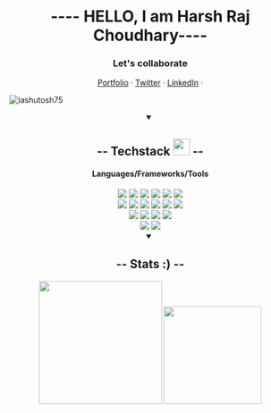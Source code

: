 <h1 align="center"> ---- HELLO, I am Harsh Raj Choudhary----</h1>

<div align="center">
<h3>Let's collaborate</h3>

<a href="https://ashutosh1.vercel.app" target="_blank">Portfolio</a> ·
<a href="https://twitter.com/ashutos_h1" target="_blank">Twitter</a> ·
<a href="https://linkedin.com/in/ashuutosh1" target="_blank">LinkedIn</a> ·
</div>
    

<p align="left"> <img src="https://komarev.com/ghpvc/?username=iashutosh75&label=Profile%20views&color=0e75b6&style=flat" alt="iashutosh75" /> </p>


<div align="center">
<details open>
 
<summary><h2 align="center" > -- Techstack <img src="https://cdn.discordapp.com/emojis/804331814004850698.png?v=1" width="30px"> --</h2></summary>
<h4>Languages/Frameworks/Tools</h4>
<img src="https://img.shields.io/badge/-C++ (CPP)-blue?style=for-the-badge">
<img src="https://img.shields.io/badge/-Python-green?style=for-the-badge">
<img src="https://img.shields.io/badge/-C language-red?style=for-the-badge">
<img src="https://img.shields.io/badge/-Javascript-yellow?style=for-the-badge">
<img src="https://img.shields.io/badge/-TypeScript-green?style=for-the-badge">
<img src="https://img.shields.io/badge/-Dart-blueviolet?style=for-the-badge">

<br>
<img src="https://img.shields.io/badge/-HTML 5-orange?style=for-the-badge">
<img src="https://img.shields.io/badge/-CSS-blue?style=for-the-badge">
<img src="https://img.shields.io/badge/-Tailwind CSS-teal?style=for-the-badge">
<img src="https://img.shields.io/badge/-React-deepskyblue?style=for-the-badge">
<img src="https://img.shields.io/badge/-Flutter-skyblue?style=for-the-badge">
<img src="https://img.shields.io/badge/-Firebase-ffca28?style=for-the-badge">
<br>
<img src="https://img.shields.io/badge/-git-orange?style=for-the-badge">
<img src="https://img.shields.io/badge/-github-black?style=for-the-badge">
<img src="https://img.shields.io/badge/-vs code-007acc?style=for-the-badge">
<img src="https://img.shields.io/badge/-vercel-black?style=for-the-badge">

<br>
<img src="https://img.shields.io/badge/-React Native-teal?style=for-the-badge">
<img src="https://img.shields.io/badge/-MongoDb-deepskyblue?style=for-the-badge">


</details>
</div>

<div  align="center">
<details open>
 
<summary><h2>-- Stats :) -- </h2></summary>

<img src="https://github-readme-stats.vercel.app/api/top-langs/?username=harshraj-29&show_icons=true&theme=gruvbox&count_private=true&layout=compact&hide_border=true&langs_count=10&hide=shaderlab,hlsl,glsl,jupyter%20notebook,c%23" height="220px">

<img src="https://github-readme-streak-stats.herokuapp.com/?user=harshraj-29&show_icons=true&hide_border=true&theme=gruvbox" height="175px">

</details>
</div>

